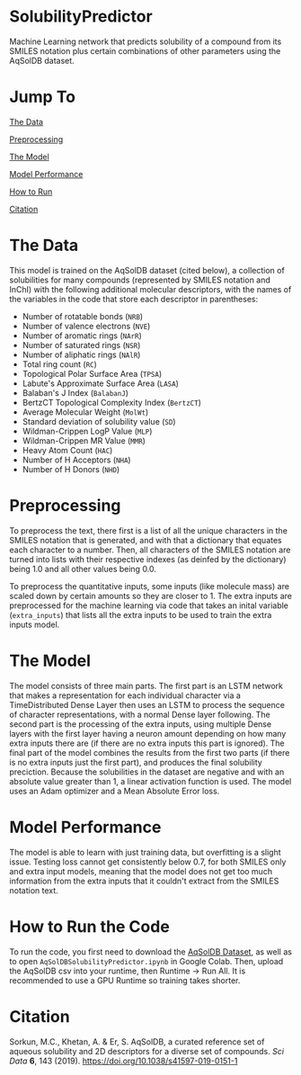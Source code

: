 # SolubilityPredictor
Machine Learning network that predicts solubility of a compound from its SMILES notation plus certain combinations of other parameters using the AqSolDB dataset.

# Jump To

[The Data](#the-data)

[Preprocessing](#preprocessing)

[The Model](#the-model)

[Model Performance](#model-performance)

[How to Run](#how-to-run-the-code)

[Citation](#citation)

# The Data

This model is trained on the AqSolDB dataset (cited below), a collection of solubilities for many compounds (represented by SMILES notation and InChI) with the following additional molecular descriptors, with the names of the variables in the code that store each descriptor in parentheses:
- Number of rotatable bonds (<code>NRB</code>)
- Number of valence electrons (<code>NVE</code>)
- Number of aromatic rings (<code>NArR</code>)
- Number of saturated rings (<code>NSR</code>)
- Number of aliphatic rings (<code>NAlR</code>)
- Total ring count (<code>RC</code>)
- Topological Polar Surface Area (<code>TPSA</code>)
- Labute's Approximate Surface Area (<code>LASA</code>)
- Balaban's J Index (<code>BalabanJ</code>)
- BertzCT Topological Complexity Index (<code>BertzCT</code>)
- Average Molecular Weight (<code>MolWt</code>)
- Standard deviation of solubility value (<code>SD</code>)
- Wildman-Crippen LogP Value (<code>MLP</code>)
- Wildman-Crippen MR Value (<code>MMR</code>)
- Heavy Atom Count (<code>HAC</code>)
- Number of H Acceptors (<code>NHA</code>)
- Number of H Donors (<code>NHD</code>)

# Preprocessing

To preprocess the text, there first is a list of all the unique characters in the SMILES notation that is generated, and with that a dictionary that equates each character to a number. Then, all characters of the SMILES notation are turned into lists with their respective indexes (as deinfed by the dictionary) being 1.0 and all other values being 0.0. 

To preprocess the quantitative inputs, some inputs (like molecule mass) are scaled down by certain amounts so they are closer to 1. The extra inputs are preprocessed for the machine learning via code that takes an inital variable (<code>extra_inputs</code>) that lists all the extra inputs to be used to train the extra inputs model. 

# The Model

The model consists of three main parts. The first part is an LSTM network that makes a representation for each individual character via a TimeDistributed Dense Layer then uses an LSTM to process the sequence of character representations, with a normal Dense layer following. The second part is the processing of the extra inputs, using multiple Dense layers with the first layer having a neuron amount depending on how many extra inputs there are (if there are no extra inputs this part is ignored). The final part of the model combines the results from the first two parts (if there is no extra inputs just the first part), and produces the final solubility preciction. Because the solubilities in the dataset are negative and with an absolute value greater than 1, a linear activation function is used. The model uses an Adam optimizer and a Mean Absolute Error loss. 

# Model Performance

The model is able to learn with just training data, but overfitting is a slight issue. Testing loss cannot get consistently below 0.7, for both SMILES only and extra input models, meaning that the model does not get too much information from the extra inputs that it couldn't extract from the SMILES notation text. 

# How to Run the Code

To run the code, you first need to download the <a href="https://www.kaggle.com/datasets/sorkun/aqsoldb-a-curated-aqueous-solubility-dataset">AqSolDB Dataset</a>, as well as to open <code>AqSolDBSolubilityPredictor.ipynb</code> in Google Colab. Then, upload the AqSolDB csv into your runtime, then Runtime -> Run All. It is recommended to use a GPU Runtime so training takes shorter.

# Citation

Sorkun, M.C., Khetan, A. & Er, S. AqSolDB, a curated reference set of aqueous solubility and 2D descriptors for a diverse set of compounds. *Sci Data* **6**, 143 (2019). https://doi.org/10.1038/s41597-019-0151-1
